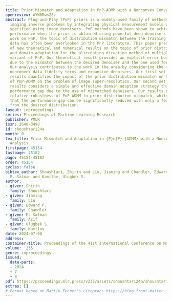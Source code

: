 ```yaml
---
title: Prior Mismatch and Adaptation in PnP-ADMM with a Nonconvex Convergence Analysis
openreview: AYWBRwsZ8z
abstract: Plug-and-Play (PnP) priors is a widely-used family of methods for solving
  imaging inverse problems by integrating physical measurement models with image priors
  specified using image denoisers. PnP methods have been shown to achieve state-of-the-art
  performance when the prior is obtained using powerful deep denoisers. Despite extensive
  work on PnP, the topic of distribution mismatch between the training and testing
  data has often been overlooked in the PnP literature. This paper presents a set
  of new theoretical and numerical results on the topic of prior distribution mismatch
  and domain adaptation for the alternating direction method of multipliers (ADMM)
  variant of PnP. Our theoretical result provides an explicit error bound for PnP-ADMM
  due to the mismatch between the desired denoiser and the one used for inference.
  Our analysis contributes to the work in the area by considering the mismatch under
  nonconvex data-fidelity terms and expansive denoisers. Our first set of numerical
  results quantifies the impact of the prior distribution mismatch on the performance
  of PnP-ADMM on the problem of image super-resolution. Our second set of numerical
  results considers a simple and effective domain adaption strategy that closes the
  performance gap due to the use of mismatched denoisers. Our results suggest the
  relative robustness of PnP-ADMM to prior distribution mismatch, while also showing
  that the performance gap can be significantly reduced with only a few training samples
  from the desired distribution.
layout: inproceedings
series: Proceedings of Machine Learning Research
publisher: PMLR
issn: 2640-3498
id: shoushtari24a
month: 0
tex_title: Prior Mismatch and Adaptation in {P}n{P}-{ADMM} with a Nonconvex Convergence
  Analysis
firstpage: 45154
lastpage: 45182
page: 45154-45182
order: 45154
cycles: false
bibtex_author: Shoushtari, Shirin and Liu, Jiaming and Chandler, Edward P. and Asif,
  M. Salman and Kamilov, Ulugbek S.
author:
- given: Shirin
  family: Shoushtari
- given: Jiaming
  family: Liu
- given: Edward P.
  family: Chandler
- given: M. Salman
  family: Asif
- given: Ulugbek S.
  family: Kamilov
date: 2024-07-08
address:
container-title: Proceedings of the 41st International Conference on Machine Learning
volume: '235'
genre: inproceedings
issued:
  date-parts:
  - 2024
  - 7
  - 8
pdf: https://proceedings.mlr.press/v235/assets/shoushtari24a/shoushtari24a.pdf
extras: []
# Format based on Martin Fenner's citeproc: https://blog.front-matter.io/posts/citeproc-yaml-for-bibliographies/
---
```

